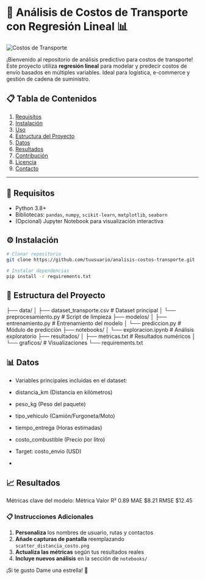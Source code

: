 # 🚚 Análisis de Costos de Transporte con Regresión Lineal 📊
![Costos de Transporte](https://image.lexica.art/full_webp/4b4bf2bf-668b-48dd-bf39-9b33b354ecad)

¡Bienvenido al repositorio de análisis predictivo para costos de transporte! Este proyecto utiliza **regresión lineal** para modelar y predecir costos de envío basados en múltiples variables. Ideal para logística, e-commerce y gestión de cadena de suministro.

## 📋 Tabla de Contenidos
1. [Requisitos](#🔧-requisitos)
2. [Instalación](#⚙️-instalación)
3. [Uso](#🚀-uso)
4. [Estructura del Proyecto](#📂-estructura-del-proyecto)
5. [Datos](#📊-datos)
6. [Resultados](#📈-resultados)
7. [Contribución](#🤝-contribución)
8. [Licencia](#📜-licencia)
9. [Contacto](#📧-contacto)

---

## 🔧 Requisitos
- Python 3.8+
- Bibliotecas: `pandas`, `numpy`, `scikit-learn`, `matplotlib`, `seaborn`
- (Opcional) Jupyter Notebook para visualización interactiva

## ⚙️ Instalación
```bash
# Clonar repositorio
git clone https://github.com/tuusuario/analisis-costos-transporte.git

# Instalar dependencias
pip install -r requirements.txt
```

## 📂 Estructura del Proyecto
├── data/
│   ├── dataset_transporte.csv       # Dataset principal
│   └── preprocesamiento.py          # Script de limpieza
├── modelos/
│   ├── entrenamiento.py             # Entrenamiento del modelo
│   └── prediccion.py                # Módulo de predicción
├── notebooks/
│   └── exploracion.ipynb            # Análisis exploratorio
├── resultados/
│   ├── metricas.txt                 # Resultados numéricos
│   └── graficos/                    # Visualizaciones
└── requirements.txt

## 📊 Datos
- Variables principales incluidas en el dataset:

- distancia_km (Distancia en kilómetros)

- peso_kg (Peso del paquete)

- tipo_vehiculo (Camión/Furgoneta/Moto)

- tiempo_entrega (Horas estimadas)

- costo_combustible (Precio por litro)

- Target: costo_envio (USD)
- 
## 📈 Resultados
Métricas clave del modelo:
Métrica	Valor
R²	0.89
MAE	$8.21
RMSE	$12.45

### 📋 Instrucciones Adicionales
1. **Personaliza** los nombres de usuario, rutas y contactos
2. **Añade capturas de pantalla** reemplazando `scatter_distancia_costo.png`
3. **Actualiza las métricas** según tus resultados reales
4. **Incluye nuevos análisis** en la sección de `notebooks/`

¡Si te gusto Dame una estrella! 🎉
